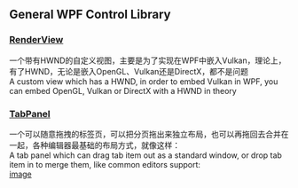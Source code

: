 ## General WPF Control Library

### [RenderView](./Views/Renders)

一个带有HWND的自定义视图，主要是为了实现在WPF中嵌入Vulkan，理论上，有了HWND，无论是嵌入OpenGL、Vulkan还是DirectX，都不是问题  
A custom view which has a HWND, in order to embed Vulkan in WPF, you can embed OpenGL, Vulkan or DirectX with a HWND in theory

### [TabPanel](./Views/Tabs)

一个可以随意拖拽的标签页，可以把分页拖出来独立布局，也可以再拖回去合并在一起，各种编辑器最基础的布局方式，就像这样：  
A tab panel which can drag tab item out as a standard window, or drop tab item in to merge them, like common editors support:  
[image](./Images/TabPanel.png)
